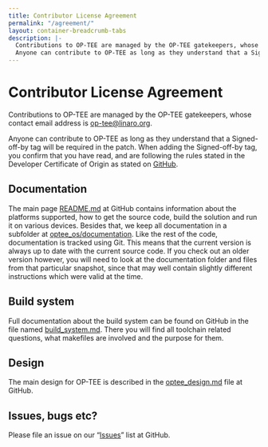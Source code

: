```yaml
---
title: Contributor License Agreement
permalink: "/agreement/"
layout: container-breadcrumb-tabs
description: |-
  Contributions to OP-TEE are managed by the OP-TEE gatekeepers, whose contact email address is op-tee@linaro.org.
  Anyone can contribute to OP-TEE as long as they understand that a Signed-off-by tag will be required in the patch.
---
```

# Contributor License Agreement

Contributions to OP-TEE are managed by the OP-TEE gatekeepers, whose contact email address is op-tee@linaro.org.

Anyone can contribute to OP-TEE as long as they understand that a Signed-off-by tag will be required in the patch. When adding the Signed-off-by tag, you confirm that you have read, and are following the rules stated in the Developer Certificate of Origin as stated on [GitHub](https://github.com/OP-TEE/optee_os/blob/master/Notice.md#contributions).

## Documentation

The main page [README.md](https://github.com/OP-TEE/optee_os/blob/master/README.md) at GitHub contains information about the platforms supported, how to get the source code, build the solution and run it on various devices. Besides that, we keep all documentation in a subfolder at [optee_os/documentation](https://github.com/OP-TEE/optee_os/tree/master/documentation). Like the rest of the code, documentation is tracked using Git. This means that the current version is always up to date with the current source code. If you check out an older version however, you will need to look at the documentation folder and files from that particular snapshot, since that may well contain slightly different instructions which were valid at the time.

## Build system

Full documentation about the build system can be found on GitHub in the file named [build_system.md](https://github.com/OP-TEE/optee_os/blob/master/documentation/build_system.md). There you will find all toolchain related questions, what makefiles are involved and the purpose for them.

## Design

The main design for OP-TEE is described in the [optee_design.md](https://github.com/OP-TEE/optee_os/blob/master/documentation/optee_design.md) file at GitHub.

## Issues, bugs etc?

Please file an issue on our “[Issues](https://github.com/OP-TEE/optee_os/issues)” list at GitHub.
